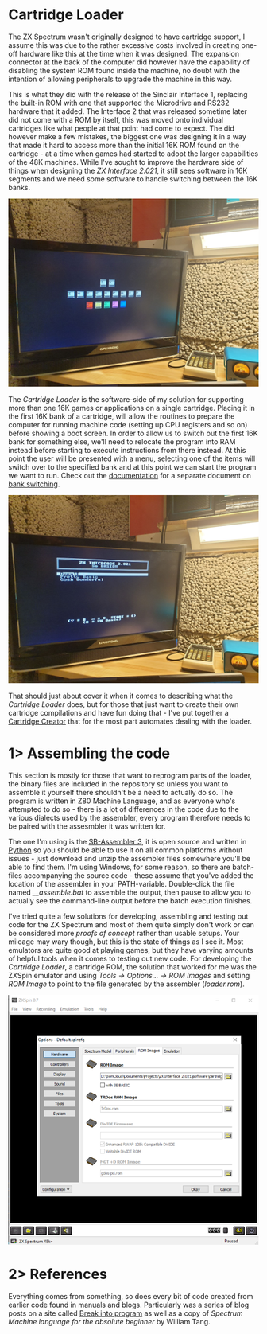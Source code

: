 # Cartridge Loader
The ZX Spectrum wasn't originally designed to have cartridge support, I assume this was due to the rather excessive costs involved in creating one-off hardware like this at the time when it was designed. The expansion connector at the back of the computer did however have the capability of disabling the system ROM found inside the machine, no doubt with the intention of allowing peripherals to upgrade the machine in this way.

This is what they did with the release of the Sinclair Interface 1, replacing the built-in ROM with one that supported the Microdrive and RS232 hardware that it added. The Interface 2 that was released sometime later did not come with a ROM by itself, this was moved onto individual cartridges like what people at that point had come to expect. The did however make a few mistakes, the biggest one was designing it in a way that made it hard to access more than the initial 16K ROM found on the cartridge - at a time when games had started to adopt the larger capabilities of the 48K machines. While I've sought to improve the hardware side of things when designing the *ZX Interface 2.021*, it still sees software in 16K segments and we need some software to handle switching between the 16K banks.

![Boot screen](https://github.com/tebl/ZX-Interface-2.021/raw/main/gallery/2021-04-25%2001.12.02.jpg)

The *Cartridge Loader* is the software-side of my solution for supporting more than one 16K games or applications on a single cartridge. Placing it in the first 16K bank of a cartridge, will allow the routines to prepare the computer for running machine code (setting up CPU registers and so on) before showing a boot screen. In order to allow us to switch out the first 16K bank for something else, we'll need to relocate the program into RAM instead before starting to execute instructions from there instead. At this point the user will be presented with a menu, selecting one of the items will switch over to the specified bank and at this point we can start the program we want to run. Check out the [documentation](https://github.com/tebl/ZX-Interface-2.021/blob/main/documentation/) for a separate document on [bank switching](https://github.com/tebl/ZX-Interface-2.021/blob/main/documentation/bank_switching.md).

![Loader menu](https://github.com/tebl/ZX-Interface-2.021/raw/main/gallery/2021-04-25%2001.12.04.jpg)

 That should just about cover it when it comes to describing what the *Cartridge Loader* does, but for those that just want to create their own cartridge compilations and have fun doing that - I've put together a [Cartridge Creator](https://github.com/tebl/ZX-Interface-2.021/tree/main/software/cartridge_creator) that for the most part automates dealing with the loader.

# 1> Assembling the code
This section is mostly for those that want to reprogram parts of the loader, the binary files are included in the repository so unless you want to assemble it yourself there shouldn't be a need to actually do so. The program is written in Z80 Machine Language, and as everyone who's attempted to do so - there is a lot of differences in the code due to the various dialects used by the assembler, every program therefore needs to be paired with the assesmbler it was written for.

The one I'm using is the [SB-Assembler 3](https://www.sbprojects.net/sbasm/index.php), it is open source and written in [Python](https://www.python.org/) so you should be able to use it on all common platforms without issues - just download and unzip the assembler files somewhere you'll be able to find them. I'm using Windows, for some reason, so there are batch-files accompanying the source code - these assume that you've added the location of the assembler in your PATH-variable. Double-click the file named *__assemble.bat* to assemble the output, then pause to allow you to actually see the command-line output before the batch execution finishes.

I've tried quite a few solutions for developing, assembling and testing out code for the ZX Spectrum and most of them quite simply don't work or can be considered more *proofs of concept* rather than usable setups. Your mileage may wary though, but this is the state of things as I see it. Most emulators are quite good at playing games, but they have varying amounts of helpful tools when it comes to testing out new code. For developing the *Cartridge Loader*, a cartridge ROM, the solution that worked for me was the ZXSpin emulator and using *Tools -> Options... -> ROM Images* and setting *ROM Image* to point to the file generated by the assembler (*loader.rom*).

![ZXSpin Options](https://github.com/tebl/ZX-Interface-2.021/raw/main/gallery/ZXSpin_Options.png)

# 2> References
Everything comes from something, so does every bit of code created from earlier code found in manuals and blogs. Particularly was a series of blog posts on a site called [Break into program](http://www.breakintoprogram.co.uk/) as well as a copy of *Spectrum Machine language for the absolute beginner* by William Tang.